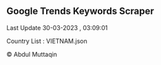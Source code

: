 

## Google Trends Keywords Scraper 
 
Last Update 30-03-2023 , 03:09:01

Country List :
VIETNAM.json



© Abdul Muttaqin 
